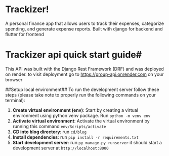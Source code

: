 # Trackizer!
A personal finance app that allows users to track their expenses, categorize spending, and generate expense reports.
Built with django for backend and flutter for frontend

# Trackizer api quick start guide#
This API was built with the Django Rest Framework (DRF) 
and was deployed on render.
to visit deployment go to https://group-api.onrender.com on your browser

##Setup local environment##
To run the development server follow these steps (please take note to properly run the following commands on your terminal):

1. **Create virtual environment (env)**: Start by creating a virtual environment using python venv package. Run `python -m venv env`
2. **Activate virtual environment**: Activate the virtual environment by running this command `env/Scripts/activate`
3. **CD into blog directory**: run `cd/blog`
4. **Install dependencies**: run `pip install -r requirements.txt`
5. **Start development server**: run `py manage.py runserver` it should start a development server at `http://localhost:8000`
